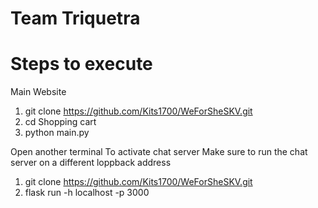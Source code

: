 Team Triquetra
===================

# Steps to execute
Main Website
1) git clone  https://github.com/Kits1700/WeForSheSKV.git
2) cd Shopping cart
3) python main.py

Open another terminal
To activate chat server
Make sure to run the chat server on a different loppback address
1) git clone https://github.com/Kits1700/WeForSheSKV.git
2) flask run -h localhost -p 3000
